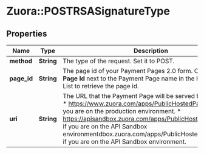 # Zuora::POSTRSASignatureType

## Properties
Name | Type | Description | Notes
------------ | ------------- | ------------- | -------------
**method** | **String** | The type of the request. Set it to POST.  | 
**page_id** | **String** | The page id of your Payment Pages 2.0 form. Click **Show Page Id** next to the Payment Page name in the Hosted Page List to retrieve the page id.  | 
**uri** | **String** | The URL that the Payment Page will be served from. Set it to:  * https://www.zuora.com/apps/PublicHostedPageLite.do if you are on the production environment. * https://apisandbox.zuora.com/apps/PublicHostedPageLite.do if you are on the API Sandbox environmentdbox.zuora.com/apps/PublicHostedPageLite.do if you are on the API Sandbox environment.  | 


